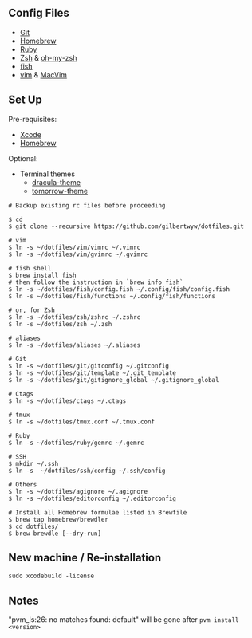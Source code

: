 ## Config Files

- [Git](http://git-scm.com/)
- [Homebrew](http://brew.sh/)
- [Ruby](https://www.ruby-lang.org)
- [Zsh](http://www.zsh.org/) & [oh-my-zsh](https://github.com/robbyrussell/oh-my-zsh)
- [fish](http://fishshell.com/)
- [vim](http://www.vim.org/) & [MacVim](https://code.google.com/p/macvim/)

## Set Up

Pre-requisites:

  - [Xcode](https://developer.apple.com/xcode/)
  - [Homebrew](http://brew.sh/)

Optional:

  - Terminal themes
    - [dracula-theme](https://github.com/zenorocha/dracula-theme)
    - [tomorrow-theme](https://github.com/chriskempson/tomorrow-theme)

```
# Backup existing rc files before proceeding

$ cd
$ git clone --recursive https://github.com/gilbertwyw/dotfiles.git

# vim
$ ln -s ~/dotfiles/vim/vimrc ~/.vimrc
$ ln -s ~/dotfiles/vim/gvimrc ~/.gvimrc

# fish shell
$ brew install fish
# then follow the instruction in `brew info fish`
$ ln -s ~/dotfiles/fish/config.fish ~/.config/fish/config.fish
$ ln -s ~/dotfiles/fish/functions ~/.config/fish/functions

# or, for Zsh
$ ln -s ~/dotfiles/zsh/zshrc ~/.zshrc
$ ln -s ~/dotfiles/zsh ~/.zsh

# aliases
$ ln -s ~/dotfiles/aliases ~/.aliases

# Git
$ ln -s ~/dotfiles/git/gitconfig ~/.gitconfig
$ ln -s ~/dotfiles/git/template ~/.git_template
$ ln -s ~/dotfiles/git/gitignore_global ~/.gitignore_global

# Ctags
$ ln -s ~/dotfiles/ctags ~/.ctags

# tmux
$ ln -s ~/dotfiles/tmux.conf ~/.tmux.conf

# Ruby
$ ln -s ~/dotfiles/ruby/gemrc ~/.gemrc

# SSH
$ mkdir ~/.ssh
$ ln -s  ~/dotfiles/ssh/config ~/.ssh/config

# Others
$ ln -s ~/dotfiles/agignore ~/.agignore
$ ln -s ~/dotfiles/editorconfig ~/.editorconfig

# Install all Homebrew formulae listed in Brewfile
$ brew tap homebrew/brewdler
$ cd dotfiles/
$ brew brewdle [--dry-run]

```

## New machine / Re-installation
```
sudo xcodebuild -license
```

## Notes
"pvm_ls:26: no matches found: default" will be gone after `pvm install <version>`
